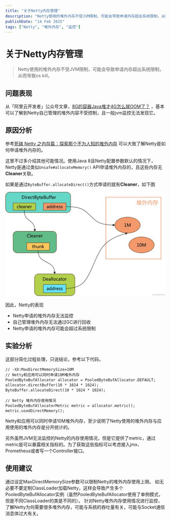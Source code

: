 ```yaml
---
title: "关于Netty内存管理"
description: "Netty使用的堆外内存不受JVM限制，可能会导致申请内存超出系统限制，从而导致os kill。在使用时需要特别注意。"
publishDate: "14 Feb 2025"
tags: ["Netty", "堆外内存", "监控"]
---
```


# 关于Netty内存管理

>Netty使用的堆外内存不受JVM限制，可能会导致申请内存超出系统限制，从而导致os kill。

## 问题表现

从「阿里云开发者」公众号文章，[8G的容器Java堆才4G怎么就OOM了？](https://mp.weixin.qq.com/s/wdgNL0GUsqPpRBoPh7yBSw) ，基本可以了解到Netty自己管理的堆外内容不受控制，且一般jvm监控无法发现它。

## 原因分析

参考[死磕 Netty 之内存篇：探索那个不为人知的堆外内存](https://juejin.cn/post/7379117970796691510) 可以大致了解Netty是如何申请堆外内存的。

这里不过多介绍其他可能情况。使用Java 8且Netty配置参数默认的情况下，Netty是通过类似`Unsafe#allocateMemory()` API申请堆外内存的，且这些内存无**Cleaner**关联。

如果是通过`ByteBuffer.allocateDirect()`方式申请的就有**Cleaner**，如下图

![d-1](./d1.webp)

因此，Netty的表现 
- Netty申请的堆外内存无法监控 
- 自己管理堆外内存无法通过GC进行回收
- Netty申请的堆外内存可能会超过系统限制

## 实验分析

这部分简化过程处理，只说结论，参考以下代码，
```
// -XX:MaxDirectMemorySize=10M
// Netty和应用可以同时申请10M堆外内存
PooledByteBufAllocator allocator = PooledByteBufAllocator.DEFAULT;
allocator.directBuffer(10 * 1024 * 1024);
ByteBuffer.allocateDirect(10 * 1024 * 1024);

// Netty 堆外内存使用情况
PooledByteBufAllocatorMetric metric = allocator.metric();
metric.usedDirectMemory();
```

Netty和应用可以同时申请10M堆外内存，至少说明了Netty使用的堆外内存与应用使用的堆外内存是分开统计的。

另外虽然JVM无法监控的Netty的内存使用情况，但是它提供了metric，通过metric是可以暴露相关指标的。为了获取这些指标可以考虑接入jmx、Prometheus或者写一个Controller接口。

## 使用建议

通过设定MaxDirectMemorySize参数可以限制Netty的堆外内存使用上限。
如无必要不要定制ClassLoader加载Netty，这样会导致产生多个PooledByteBufAllocator实例（虽然PooledByteBufAllocator使用了单例模式，但是不同ClassLoader的类是不同的）。
针对Netty堆外内存使用情况进行监控，了解Netty为何需要很多堆外内存，可能与系统的吞吐量有关，可能与Socket通信消息体过大有关。
